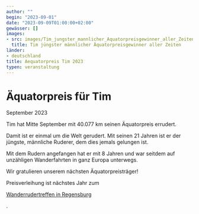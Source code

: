 ```yaml
---
author: ""
begin: "2023-09-01"
date: "2023-09-09T01:00:00+02:00"
gewässer: []
images:
- src: images/Tim_jungster_mannlicher_Aquatorpreisgewinner_aller_Zeiten.jpg
  title: Tim jüngster männlicher Äquatorpreisgewinner aller Zeiten
länder:
- deutschland
title: Aequatorpreis Tim 2023
typen: veranstaltung
---
```



# Äquatorpreis für Tim


September 2023

Tim hat Mitte September mit 40.077 km seinen Äquatorpreis errudert.

Damit ist er einmal um die Welt gerudert. Mit seinen 21 Jahren ist er der jüngste, männliche Ruderer, dem dies jemals gelungen ist.

Mit dem Rudern angefangen hat er mit 8 Jahren und war seitdem auf unzähligen Wanderfahrten in ganz Europa unterwegs.

Wir gratulieren unserem nächsten Äquatorpreisträger!

Preisverleihung ist nächstes Jahr zum

[Wanderrudertreffen in Regensburg](/berichte/2023/wanderrudertreffen_2024_regens)

.

